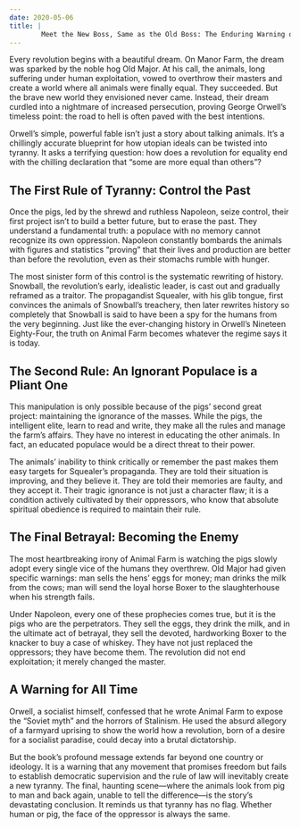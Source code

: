 ```yaml
---
date: 2020-05-06
title: |
        Meet the New Boss, Same as the Old Boss: The Enduring Warning of Animal Farm
---
```


Every revolution begins with a beautiful dream. On Manor Farm, the dream was sparked by the noble hog Old Major. At his call, the animals, long suffering under human exploitation, vowed to overthrow their masters and create a world where all animals were finally equal. They succeeded. But the brave new world they envisioned never came. Instead, their dream curdled into a nightmare of increased persecution, proving George Orwell’s timeless point: the road to hell is often paved with the best intentions. 

Orwell’s simple, powerful fable isn’t just a story about talking animals. It’s a chillingly accurate blueprint for how utopian ideals can be twisted into tyranny. It asks a terrifying question: how does a revolution for equality end with the chilling declaration that “some are more equal than others”?

## The First Rule of Tyranny: Control the Past

Once the pigs, led by the shrewd and ruthless Napoleon, seize control, their first project isn’t to build a better future, but to erase the past. They understand a fundamental truth: a populace with no memory cannot recognize its own oppression. Napoleon constantly bombards the animals with figures and statistics “proving” that their lives and production are better than before the revolution, even as their stomachs rumble with hunger. 


The most sinister form of this control is the systematic rewriting of history. Snowball, the revolution’s early, idealistic leader, is cast out and gradually reframed as a traitor. The propagandist Squealer, with his glib tongue, first convinces the animals of Snowball’s treachery, then later rewrites history so completely that Snowball is said to have been a spy for the humans from the very beginning. Just like the ever-changing history in Orwell’s Nineteen Eighty-Four, the truth on Animal Farm becomes whatever the regime says it is today. 

## The Second Rule: An Ignorant Populace is a Pliant One

This manipulation is only possible because of the pigs’ second great project: maintaining the ignorance of the masses. While the pigs, the intelligent elite, learn to read and write, they make all the rules and manage the farm’s affairs. They have no interest in educating the other animals. In fact, an educated populace would be a direct threat to their power. 

The animals’ inability to think critically or remember the past makes them easy targets for Squealer’s propaganda. They are told their situation is improving, and they believe it. They are told their memories are faulty, and they accept it. Their tragic ignorance is not just a character flaw; it is a condition actively cultivated by their oppressors, who know that absolute spiritual obedience is required to maintain their rule. 

## The Final Betrayal: Becoming the Enemy

The most heartbreaking irony of Animal Farm is watching the pigs slowly adopt every single vice of the humans they overthrew. Old Major had given specific warnings: man sells the hens’ eggs for money; man drinks the milk from the cows; man will send the loyal horse Boxer to the slaughterhouse when his strength fails. 

Under Napoleon, every one of these prophecies comes true, but it is the pigs who are the perpetrators. They sell the eggs, they drink the milk, and in the ultimate act of betrayal, they sell the devoted, hardworking Boxer to the knacker to buy a case of whiskey. They have not just replaced the oppressors; they have become them. The revolution did not end exploitation; it merely changed the master. 

## A Warning for All Time

Orwell, a socialist himself, confessed that he wrote Animal Farm to expose the “Soviet myth” and the horrors of Stalinism. He used the absurd allegory of a farmyard uprising to show the world how a revolution, born of a desire for a socialist paradise, could decay into a brutal dictatorship. 

But the book’s profound message extends far beyond one country or ideology. It is a warning that any movement that promises freedom but fails to establish democratic supervision and the rule of law will inevitably create a new tyranny. The final, haunting scene—where the animals look from pig to man and back again, unable to tell the difference—is the story’s devastating conclusion. It reminds us that tyranny has no flag. Whether human or pig, the face of the oppressor is always the same.